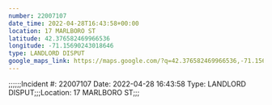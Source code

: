 ```yaml
---
number: 22007107
date_time: 2022-04-28T16:43:58+00:00
location: 17 MARLBORO ST
latitude: 42.376582469966536
longitude: -71.15690243018646
type: LANDLORD DISPUT
google_maps_link: https://maps.google.com/?q=42.376582469966536,-71.15690243018646
---
```


;;;;;;Incident #: 22007107  Date: 2022-04-28 16:43:58   Type: LANDLORD DISPUT;;;Location: 17 MARLBORO ST;;;
